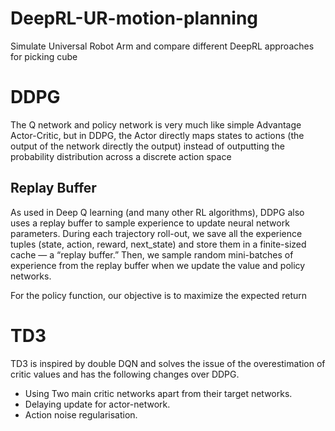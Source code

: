 # DeepRL-UR-motion-planning
Simulate Universal Robot Arm and compare different DeepRL approaches for picking cube

# DDPG
The Q network and policy network is very much like simple Advantage Actor-Critic, but in DDPG, the Actor directly maps states to actions (the output of the network directly the output) instead of outputting the probability distribution across a discrete action space
## Replay Buffer
As used in Deep Q learning (and many other RL algorithms), DDPG also uses a replay buffer to sample experience to update neural network parameters. During each trajectory roll-out, we save all the experience tuples (state, action, reward, next_state) and store them in a finite-sized cache — a “replay buffer.” Then, we sample random mini-batches of experience from the replay buffer when we update the value and policy networks.

For the policy function, our objective is to maximize the expected return

# TD3
TD3 is inspired by double DQN and solves the issue of the overestimation of critic values and has the following changes over DDPG.
* Using Two main critic networks apart from their target networks.
* Delaying update for actor-network.
* Action noise regularisation.